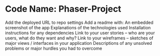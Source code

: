 # Code Name: Phaser-Project

Add the deployed URL to repo settings
 Add a readme with:
 An embedded screenshot of the app
 Explanations of the technologies used
 Installation instructions for any dependencies
 Link to your user stories – who are your users, what do they want and why?
 Link to your wireframes – sketches of major views / interfaces in your application
 Descriptions of any unsolved problems or major hurdles you had to overcome

